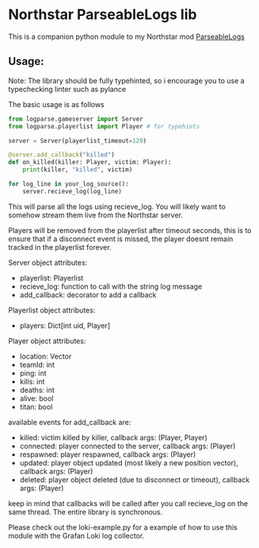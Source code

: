 # Northstar ParseableLogs lib

This is a companion python module to my Northstar mod [ParseableLogs](https://northstar.thunderstore.io/package/laundmo/ParseableLogs/)


## Usage:

Note: The library should be fully typehinted, so i encourage you to use a typechecking linter such as pylance 

The basic usage is as follows

```py
from logparse.gameserver import Server
from logparse.playerlist import Player # for typehints

server = Server(playerlist_timeout=120)

@server.add_callback("killed")
def on_killed(killer: Player, victim: Player):
    print(killer, "killed", victim)

for log_line in your_log_source():
    server.recieve_log(log_line)
```

This will parse all the logs using recieve_log. You will likely want to somehow stream them live from the Northstar server.

Players will be removed from the playerlist after timeout seconds, this is to ensure that if a disconnect event is missed, the player doesnt remain tracked in the playerlist forever.

Server object attributes:

- playerlist: Playerlist
- recieve_log: function to call with the string log message
- add_callback: decorator to add a callback

Playerlist object attributes:

- players: Dict[int uid, Player]

Player object attributes:

- location: Vector
- teamId: int
- ping: int
- kills: int
- deaths: int
- alive: bool
- titan: bool

available events for add_callback are:

- killed: victim killed by killer, callback args: (Player, Player)
- connected: player connected to the server, callback args: (Player)
- respawned: player respawned, callback args: (Player)
- updated: player object updated (most likely a new position vector), callback args: (Player)
- deleted: player object deleted (due to disconnect or timeout), callback args: (Player)

keep in mind that callbacks will be called after you call recieve_log on the same thread. The entire library is synchronous.

Please check out the loki-example.py for a example of how to use this module with the Grafan Loki log collector.
